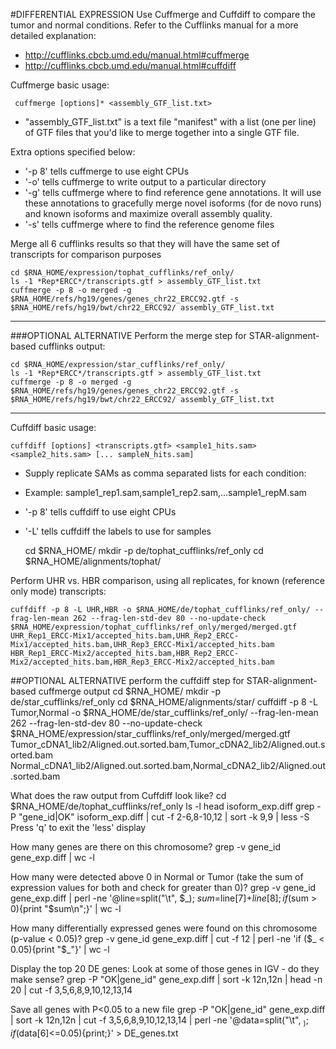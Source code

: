 #DIFFERENTIAL EXPRESSION
Use Cuffmerge and Cuffdiff to compare the tumor and normal conditions. Refer to the Cufflinks manual for a more detailed explanation:
* http://cufflinks.cbcb.umd.edu/manual.html#cuffmerge
* http://cufflinks.cbcb.umd.edu/manual.html#cuffdiff
	
Cuffmerge basic usage:
```
 cuffmerge [options]* <assembly_GTF_list.txt>
```

* "assembly_GTF_list.txt" is a text file "manifest" with a list (one per line) of GTF files that you'd like to merge together into a single GTF file. 

Extra options specified below:

* '-p 8' tells cuffmerge to use eight CPUs
* '-o' tells cuffmerge to write output to a particular directory
* '-g' tells cuffmerge where to find reference gene annotations. It will use these annotations to gracefully merge novel isoforms (for de novo runs) and known isoforms and maximize overall assembly quality.
* '-s' tells cuffmerge where to find the reference genome files
	
Merge all 6 cufflinks results so that they will have the same set of transcripts for comparison purposes

	cd $RNA_HOME/expression/tophat_cufflinks/ref_only/
	ls -1 *Rep*ERCC*/transcripts.gtf > assembly_GTF_list.txt
	cuffmerge -p 8 -o merged -g $RNA_HOME/refs/hg19/genes/genes_chr22_ERCC92.gtf -s $RNA_HOME/refs/hg19/bwt/chr22_ERCC92/ assembly_GTF_list.txt

---	
###OPTIONAL ALTERNATIVE
Perform the merge step for STAR-alignment-based cufflinks output:

	cd $RNA_HOME/expression/star_cufflinks/ref_only/
	ls -1 *Rep*ERCC*/transcripts.gtf > assembly_GTF_list.txt
	cuffmerge -p 8 -o merged -g $RNA_HOME/refs/hg19/genes/genes_chr22_ERCC92.gtf -s $RNA_HOME/refs/hg19/bwt/chr22_ERCC92/ assembly_GTF_list.txt
---	
	
Cuffdiff basic usage:
```
cuffdiff [options] <transcripts.gtf> <sample1_hits.sam> <sample2_hits.sam> [... sampleN_hits.sam]
```

* Supply replicate SAMs as comma separated lists for each condition:
 * Example: sample1_rep1.sam,sample1_rep2.sam,...sample1_repM.sam
* '-p 8' tells cuffdiff to use eight CPUs
* '-L' tells cuffdiff the labels to use for samples
	
	cd $RNA_HOME/
	mkdir -p de/tophat_cufflinks/ref_only
	cd $RNA_HOME/alignments/tophat/
	
Perform UHR vs. HBR comparison, using all replicates, for known (reference only mode) transcripts:

	cuffdiff -p 8 -L UHR,HBR -o $RNA_HOME/de/tophat_cufflinks/ref_only/ --frag-len-mean 262 --frag-len-std-dev 80 --no-update-check $RNA_HOME/expression/tophat_cufflinks/ref_only/merged/merged.gtf UHR_Rep1_ERCC-Mix1/accepted_hits.bam,UHR_Rep2_ERCC-Mix1/accepted_hits.bam,UHR_Rep3_ERCC-Mix1/accepted_hits.bam HBR_Rep1_ERCC-Mix2/accepted_hits.bam,HBR_Rep2_ERCC-Mix2/accepted_hits.bam,HBR_Rep3_ERCC-Mix2/accepted_hits.bam
	
##OPTIONAL ALTERNATIVE
perform the cuffdiff step for STAR-alignment-based cuffmerge output
	cd $RNA_HOME/
	mkdir -p de/star_cufflinks/ref_only
	cd $RNA_HOME/alignments/star/
	cuffdiff -p 8 -L Tumor,Normal -o $RNA_HOME/de/star_cufflinks/ref_only/ --frag-len-mean 262 --frag-len-std-dev 80 --no-update-check $RNA_HOME/expression/star_cufflinks/ref_only/merged/merged.gtf Tumor_cDNA1_lib2/Aligned.out.sorted.bam,Tumor_cDNA2_lib2/Aligned.out.sorted.bam Normal_cDNA1_lib2/Aligned.out.sorted.bam,Normal_cDNA2_lib2/Aligned.out.sorted.bam
	
What does the raw output from Cuffdiff look like?
	cd $RNA_HOME/de/tophat_cufflinks/ref_only
	ls -l
	head isoform_exp.diff
	grep -P "gene_id|OK" isoform_exp.diff | cut -f 2-6,8-10,12 | sort -k 9,9 | less -S
Press 'q' to exit the 'less' display
	
How many genes are there on this chromosome?
	grep -v gene_id gene_exp.diff | wc -l
	
How many were detected above 0 in Normal or Tumor (take the sum of expression values for both and check for greater than 0)?
	grep -v gene_id gene_exp.diff | perl -ne '@line=split("\t", $_); $sum=$line[7]+$line[8]; if ($sum > 0){print "$sum\n";}' | wc -l
	
How many differentially expressed genes were found on this chromosome (p-value < 0.05)?
	grep -v gene_id gene_exp.diff | cut -f 12 | perl -ne 'if ($_ < 0.05){print "$_"}' | wc -l
	
Display the top 20 DE genes:
Look at some of those genes in IGV - do they make sense?
	grep -P "OK|gene_id" gene_exp.diff | sort -k 12n,12n | head -n 20 | cut -f 3,5,6,8,9,10,12,13,14
	
Save all genes with P<0.05 to a new file
	grep -P "OK|gene_id" gene_exp.diff | sort -k 12n,12n | cut -f 3,5,6,8,9,10,12,13,14 | perl -ne '@data=split("\t", $_); if ($data[6]<=0.05){print;}' > DE_genes.txt
        
